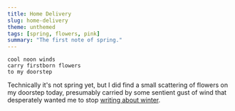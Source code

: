 ```yaml
---
title: Home Delivery
slug: home-delivery
theme: unthemed
tags: [spring, flowers, pink]
summary: "The first note of spring."
---
```


```
cool noon winds
carry firstborn flowers
to my doorstep
```

Technically it's not spring yet, but I did find a small scattering of flowers on my doorstep today, presumably carried by some sentient gust of wind that desperately wanted me to stop [writing about winter][1].

[1]: https://wirehaiku.org/posts/transparencies/
